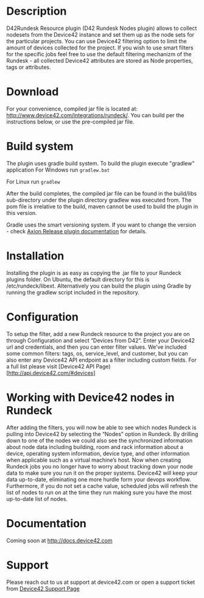 # Description #

D42Rundesk Resource plugin (D42 Rundesk Nodes plugin) allows to collect nodesets from the Device42 instance and set them up as the node sets for the particular projects.
You can use Device42 filtering option to limit the amount of devices collected for the project.
If you wish to use smart filters for the specific jobs feel free to use the default filtering mechanizm of the Rundesk - all collected Device42 attributes are stored as Node properties, tags or attributes.

# Download #

For your convenience, compiled jar file is located at: http://www.device42.com/integrations/rundeck/. You can build per the instructions below, or use the pre-compiled jar file.

# Build system #

The plugin uses gradle build system. To build the plugin execute "gradlew" application
For Windows run `gradlew.bat`

For Linux run `gradlew`

After the build completes, the compiled jar file can be found in the build/libs sub-directory under the plugin directory gradlew was executed from.
The pom file is irrelative to the build, maven cannot be used to build the plugin in this version.

Gradle uses the smart versioning system. If you want to change the version - check [Axion Release plugin documentation](http://axion-release-plugin.readthedocs.org/en/latest/) for details.

# Installation #

Installing the plugin is as easy as copying the .jar file to your Rundeck plugins folder. On Ubuntu, the default directory for this is /etc/rundeck/libext. 
Alternatively you can build the plugin using Gradle by running the gradlew script included in the repository.

# Configuration #

To setup the filter, add a new Rundeck resource to the project you are on through Configuration and select “Devices from D42”. Enter your Device42 url and credentials, and then you can enter filter values. 
We’ve included some common filters: tags, os, service_level, and customer, but you can also enter any Device42 API endpoint as a filter including custom fields. For a full list please visit [Device42 API Page)[http://api.device42.com/#devices]

# Working with Device42 nodes in Rundeck #

After adding the filters, you will now be able to see which nodes Rundeck is pulling into Device42 by selecting the “Nodes” option in Rundeck. By drilling down to one of the nodes we could also see the synchronized information about node data including building, room and rack information about a device, operating system information, device type, and other information when applicable such as a virtual machine’s host.
Now when creating Rundeck jobs you no longer have to worry about tracking down your node data to make sure you run it on the proper systems. Device42 will keep your data up-to-date, eliminating one more hurdle form your devops workflow. Furthermore, if you do not set a cache value, scheduled jobs will refresh the list of nodes to run on at the time they run making sure you have the most up-to-date list of nodes.
# Documentation #

Coming soon at http://docs.device42.com

# Support #
Please reach out to us at support at device42.com or open a support ticket from [Device42 Support Page](https://support.device42.com)
